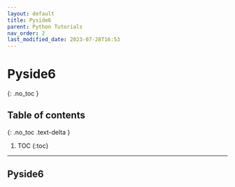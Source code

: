 ```yaml
---
layout: default
title: Pyside6
parent: Python Tutorials
nav_order: 2
last_modified_date: 2023-07-28T16:53
---
```


# Pyside6
{: .no_toc }

## Table of contents
{: .no_toc .text-delta }

1. TOC
{:toc}

---

## Pyside6
